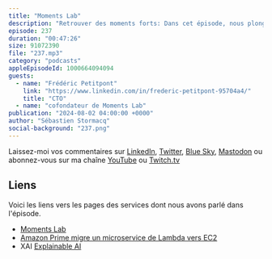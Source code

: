 ```yaml
---
title: "Moments Lab"
description: "Retrouver des moments forts: Dans cet épisode, nous plongeons dans l'univers fascinant de Moments Lab, une entreprise spécialisée dans la redécouverte de moments forts à partir d'archives d'images ou de sons. Que ce soit pour des événements sportifs ou des actualités, Moments Lab permet d'accéder rapidement à ce contenu précieux pour une utilisation interne ou externe, sur les réseaux sociaux par exemple.\nNous abordons l'importance de cette technologie pour diverses audiences : les sponsors, les journalistes et agences de presse, et bien d'autres. Au programme, une discussion approfondie sur le fonctionnement de cette solution innovante : des algorithmes d'apprentissage machine utilisés, aux orchestrateurs, en passant par les bases de données.\nRejoignez-nous pour découvrir comment Moments Lab transforme la façon dont nous accédons et utilisons les archives audiovisuelles!"
episode: 237
duration: "00:47:26"
size: 91072390
file: "237.mp3"
category: "podcasts"
appleEpisodeId: 1000664094094
guests:
  - name: "Frédéric Petitpont"
    link: "https://www.linkedin.com/in/frederic-petitpont-95704a4/"
    title: "CTO"
  - name: "cofondateur de Moments Lab"
publication: "2024-08-02 04:00:00 +0000"
author: "Sébastien Stormacq"
social-background: "237.png"
---
```


Laissez-moi vos commentaires sur [LinkedIn](https://www.linkedin.com/in/sebastienstormacq/), [Twitter](https://twitter.com/sebsto), [Blue Sky](https://bsky.app/profile/sebsto.bsky.social), [Mastodon](https://awscommunity.social/@sebsto) ou abonnez-vous sur ma chaîne [YouTube](https://www.youtube.com/sebsto) ou [Twitch.tv](https://www.twitch.tv/sebAWS)

## Liens

Voici les liens vers les pages des services dont nous avons parlé dans l'épisode.

- [Moments Lab](https://www.momentslab.com/)
- [Amazon Prime migre un microservice de Lambda vers EC2](https://www.primevideotech.com/video-streaming/scaling-up-the-prime-video-audio-video-monitoring-service-and-reducing-costs-by-90)
- XAI [Explainable AI](https://en.wikipedia.org/wiki/Explainable_artificial_intelligence)
